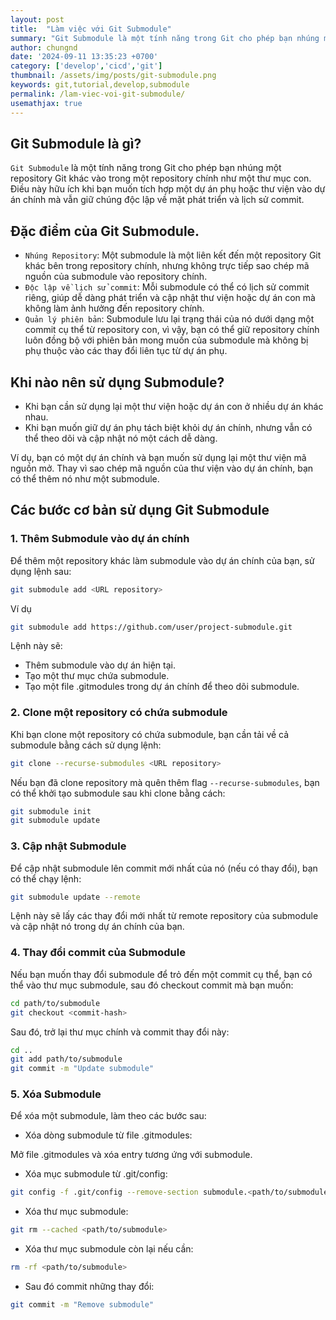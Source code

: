 ```yaml
---
layout: post
title:  "Làm việc với Git Submodule"
summary: "Git Submodule là một tính năng trong Git cho phép bạn nhúng một repository Git khác vào trong một repository chính như một thư mục con."
author: chungnd
date: '2024-09-11 13:35:23 +0700'
category: ['develop','cicd','git']
thumbnail: /assets/img/posts/git-submodule.png
keywords: git,tutorial,develop,submodule
permalink: /lam-viec-voi-git-submodule/
usemathjax: true
---
```

## Git Submodule là gì?
`Git Submodule` là một tính năng trong Git cho phép bạn nhúng một repository Git khác vào trong một repository chính như một thư mục con. Điều này hữu ích khi bạn muốn tích hợp một dự án phụ hoặc thư viện vào dự án chính mà vẫn giữ chúng độc lập về mặt phát triển và lịch sử commit.


## Đặc điểm của Git Submodule.
* `Nhúng Repository`: Một submodule là một liên kết đến một repository Git khác bên trong repository chính, nhưng không trực tiếp sao chép mã nguồn của submodule vào repository chính.
* `Độc lập về lịch sử commit`: Mỗi submodule có thể có lịch sử commit riêng, giúp dễ dàng phát triển và cập nhật thư viện hoặc dự án con mà không làm ảnh hưởng đến repository chính.
* `Quản lý phiên bản`: Submodule lưu lại trạng thái của nó dưới dạng một commit cụ thể từ repository con, vì vậy, bạn có thể giữ repository chính luôn đồng bộ với phiên bản mong muốn của submodule mà không bị phụ thuộc vào các thay đổi liên tục từ dự án phụ.


## Khi nào nên sử dụng Submodule?
* Khi bạn cần sử dụng lại một thư viện hoặc dự án con ở nhiều dự án khác nhau.
* Khi bạn muốn giữ dự án phụ tách biệt khỏi dự án chính, nhưng vẫn có thể theo dõi và cập nhật nó một cách dễ dàng.

Ví dụ, bạn có một dự án chính và bạn muốn sử dụng lại một thư viện mã nguồn mở. Thay vì sao chép mã nguồn của thư viện vào dự án chính, bạn có thể thêm nó như một submodule.

## Các bước cơ bản sử dụng Git Submodule

### 1. Thêm Submodule vào dự án chính
Để thêm một repository khác làm submodule vào dự án chính của bạn, sử dụng lệnh sau:
```bash
git submodule add <URL repository>
```
Ví dụ
```bash
git submodule add https://github.com/user/project-submodule.git
```
Lệnh này sẽ:
* Thêm submodule vào dự án hiện tại.
* Tạo một thư mục chứa submodule.
* Tạo một file .gitmodules trong dự án chính để theo dõi submodule.

### 2. Clone một repository có chứa submodule
Khi bạn clone một repository có chứa submodule, bạn cần tải về cả submodule bằng cách sử dụng lệnh:
```bash
git clone --recurse-submodules <URL repository>
```
Nếu bạn đã clone repository mà quên thêm flag `--recurse-submodules`, bạn có thể khởi tạo submodule sau khi clone bằng cách:
```bash
git submodule init
git submodule update
```

### 3. Cập nhật Submodule
Để cập nhật submodule lên commit mới nhất của nó (nếu có thay đổi), bạn có thể chạy lệnh:
```bash
git submodule update --remote
```
Lệnh này sẽ lấy các thay đổi mới nhất từ remote repository của submodule và cập nhật nó trong dự án chính của bạn.

### 4. Thay đổi commit của Submodule
Nếu bạn muốn thay đổi submodule để trỏ đến một commit cụ thể, bạn có thể vào thư mục submodule, sau đó checkout commit mà bạn muốn:
```bash
cd path/to/submodule
git checkout <commit-hash>
```
Sau đó, trở lại thư mục chính và commit thay đổi này:
```bash
cd ..
git add path/to/submodule
git commit -m "Update submodule"
```
### 5. Xóa Submodule
Để xóa một submodule, làm theo các bước sau:
* Xóa dòng submodule từ file .gitmodules:

Mở file .gitmodules và xóa entry tương ứng với submodule.

* Xóa mục submodule từ .git/config:
```bash
git config -f .git/config --remove-section submodule.<path/to/submodule>
```
* Xóa thư mục submodule:
```bash
git rm --cached <path/to/submodule>
```

* Xóa thư mục submodule còn lại nếu cần:
```bash
rm -rf <path/to/submodule>
```

* Sau đó commit những thay đổi:
```bash
git commit -m "Remove submodule"
```
